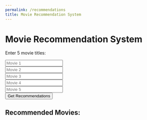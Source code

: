 ```yaml
---
permalink: /recommendations
title: Movie Recommendation System
---
```


<!-- Start of HTML Document -->
<html>
<head>
  <!-- Title of the webpage -->
  <title>Movie Recommendation System</title>
  <style>
    body {
      /* Styling for the webpage background image */
      background-image: url('images/webbackground.png');
      background-size: cover;
      overscroll-behavior: none;
    }
  </style>
</head>
<body>
  <!-- Heading for the webpage -->
  <h1>Movie Recommendation System</h1>
  <!-- Instructions for the user -->
  <p>Enter 5 movie titles:</p>

  <!-- Input fields for entering movie titles -->
  <div>
    <input type="text" id="movie1" placeholder="Movie 1">
  </div>
  <div>
    <input type="text" id="movie2" placeholder="Movie 2">
  </div>
  <div>
    <input type="text" id="movie3" placeholder="Movie 3">
  </div>
  <div>
    <input type="text" id="movie4" placeholder="Movie 4">
  </div>
  <div>
    <input type="text" id="movie5" placeholder="Movie 5">
  </div>

  <!-- Button to trigger movie recommendations -->
  <div>
    <button onclick="getRecommendations()">Get Recommendations</button>
  </div>

  <!-- Subheading for recommended movies -->
  <h2>Recommended Movies:</h2>
  <!-- Unordered list to display recommended movies -->
  <ul id="recommendedMovies"></ul>

  <script>
    // Function to retrieve movie recommendations
    function getRecommendations() {
      // API key for The Movie Database (TMDb)
      const apiKey = '7d48fb5014e3bca66e0af638d07daeb5';

      // Array to store movie titles entered by the user
      const movies = [
        document.getElementById('movie1').value,
        document.getElementById('movie2').value,
        document.getElementById('movie3').value,
        document.getElementById('movie4').value,
        document.getElementById('movie5').value,
      ];

      // Element to display recommended movies
      const recommendedMovies = document.getElementById('recommendedMovies');
      recommendedMovies.innerHTML = '';

      // Search for each movie and get their IDs
      const movieIDs = movies.map((movie) => {
        // Fetch movie details from TMDb API based on user input
        return fetch(`https://api.themoviedb.org/3/search/movie?api_key=${apiKey}&query=${encodeURIComponent(movie)}`)
          .then((response) => response.json())
          .then((data) => data.results[0]?.id);
      });

      // Get recommendations for each movie
      Promise.all(movieIDs)
        .then((ids) => {
          ids.forEach((id) => {
            if (id) {
              return fetch(`https://api.themoviedb.org/3/movie/${id}/recommendations?api_key=${apiKey}`)
                .then((response) => response.json())
                .then((data) => {
                  // Display up to 5 recommended movies for each input movie
                  data.results.slice(0, 5).forEach((movie) => {
                    // Create a list item for each recommended movie
                    const li = document.createElement('li');
                    li.textContent = movie.title;
                    recommendedMovies.appendChild(li);
                  });
                });
            }
          });
        })
        .catch((error) => {
          console.error('Error:', error);
        });
    }
  </script>
</body>
</html>
<!-- End of HTML Document -->
